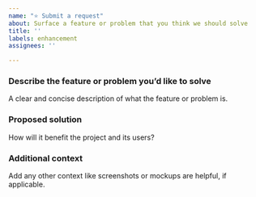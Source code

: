 ```yaml
---
name: "⭐ Submit a request"
about: Surface a feature or problem that you think we should solve
title: ''
labels: enhancement
assignees: ''

---
```


### Describe the feature or problem you’d like to solve

A clear and concise description of what the feature or problem is.

### Proposed solution

How will it benefit the project and its users?

### Additional context

Add any other context like screenshots or mockups are helpful, if applicable.